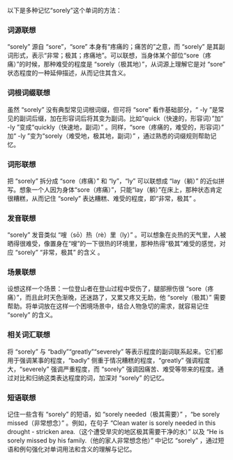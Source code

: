 以下是多种记忆“sorely”这个单词的方法：

### 词源联想
“sorely” 源自 “sore”，“sore” 本身有“疼痛的；痛苦的”之意，而 “sorely” 是其副词形式，表示“非常；极其；疼痛地”。可以联想，当身体某个部位“sore（疼痛）”的时候，那种难受的程度是 “sorely（极其地）”，从词源上理解它是对 “sore” 状态程度的一种延伸描述，从而记住其含义。

### 词根词缀联想
虽然 “sorely” 没有典型常见词根词缀，但可将 “sore” 看作基础部分，“ -ly ”是常见的副词后缀，加在形容词后将其变为副词。比如“quick（快速的，形容词）”加“ -ly ”变成“quickly（快速地，副词）” 。同样，“sore（疼痛的，难受的，形容词）” 加“ -ly ”变为“sorely（难受地，极其地，副词）” ，通过熟悉的词缀规则帮助记忆。

### 词形联想
把 “sorely” 拆分成 “sore（疼痛）” 和 “ly”，“ly” 可以联想成 “lay（躺）” 的近似拼写。想象一个人因为身体“sore（疼痛）”，只能“lay（躺）”在床上，那种状态肯定很糟糕，从而记住 “sorely” 表达糟糕、难受的程度，即“非常，极其” 。

### 发音联想
“sorely” 发音类似 “嗖（sō）热（rè）里（ly）” 。可以想象在炎热的天气里，人被晒得很难受，像置身在“嗖”的一下很热的环境里，那种热得“极其”难受的感觉，对应 “sorely” “非常，极其” 的含义 。

### 场景联想
设想这样一个场景：一位登山者在登山过程中受伤了，腿部擦伤很 “sore（疼痛）”，而且此时天色渐晚，还迷路了，又累又疼又无助，他 “sorely（极其）” 需要帮助。将单词放在这样一个困境场景中，结合人物急切的需求，就容易记住 “sorely” 的含义。

### 相关词汇联想
将 “sorely” 与 “badly”“greatly”“severely” 等表示程度的副词联系起来。它们都用于强调某事的程度，“badly” 侧重于情况糟糕的程度，“greatly” 强调程度大，“severely” 强调严重程度，而 “sorely” 强调因痛苦、难受等带来的程度。通过对比和归纳这类表达程度的词，加深对 “sorely” 的记忆。

### 短语联想
记住一些含有 “sorely” 的短语，如 “sorely needed（极其需要）”  ，“be sorely missed（非常想念）” 。例如，在句子 “Clean water is sorely needed in this drought - stricken area.（这个遭受旱灾的地区极其需要干净的水）”  以及 “He is sorely missed by his family.（他的家人非常想念他）” 中记忆 “sorely” ，通过短语和例句强化对单词用法和含义的理解与记忆。 